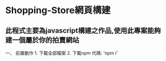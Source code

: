 # Shopping-Store網頁構建

## 此程式主要為javascript構建之作品,使用此專案能夠建一個屬於你的拍賣網站

一、 前置動作
     1. 下載全部檔案
     2. 下載npm
         代碼: 'npm i'
